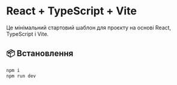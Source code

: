 # React + TypeScript + Vite

Це мінімальний стартовий шаблон для проєкту на основі React, TypeScript і Vite.

## 📦 Встановлення

```bash
npm i
npm run dev
